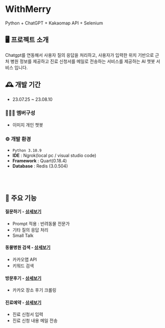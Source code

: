 # WithMerry
Python + ChatGPT + Kakaomap API + Selenium


## 🖥️ 프로젝트 소개
Chatgpt를 연동해서 사용자 질의 응답을 처리하고, 사용자가 입력한 위치 기반으로 근처 병원 정보를 제공하고 진료 신청서를 메일로 전송하는 서비스를 제공하는 AI 챗봇 서비스 입니다.
<br>

## 🕰️ 개발 기간
* 23.07.25 ~ 23.08.10

### 🧑‍🤝‍🧑 멤버구성
 - 이미지 개인 챗봇

### ⚙️ 개발 환경
- `Python 3.10.9`
- **IDE** : Ngrok(local pc / visual studio code)
- **Framework** : Quart(0.18.4)
- **Database** : Redis (3.0.504)

<br><br>

## 📌 주요 기능
#### 질문하기 - <a href="https://github.com/ressa009/Withmerry/wiki/%EC%A7%88%EB%AC%B8%ED%95%98%EA%B8%B0-%EC%83%81%EC%84%B8" >상세보기</a>
- Prompt 적용 : 반려동물 전문가 
- 기타 질의 응답 처리
- Small Talk
#### 동물병원 검색 - <a href="" >상세보기</a>
- 카카오맵 API
- 키워드 검색
#### 방문후기 - <a href="" >상세보기</a>
- 카카오 장소 후기 크롤링
#### 진료예약 - <a href="" >상세보기</a>
- 진료 신청서 입력
- 진료 신청 내용 메일 전송


